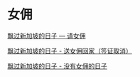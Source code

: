 # 女佣

[飘过新加坡的日子 — 请女佣](https://www.kuact.com/post/2015-08-16-%E9%A3%98%E8%BF%87%E6%96%B0%E5%8A%A0%E5%9D%A1%E7%9A%84%E6%97%A5%E5%AD%90-%E8%AF%B7%E5%A5%B3%E4%BD%A3/)

[飘过新加坡的日子 - 送女佣回家（签证取消）](https://www.kuact.com/post/2018-12-02---%E9%A3%98%E8%BF%87%E6%96%B0%E5%8A%A0%E5%9D%A1%E7%9A%84%E6%97%A5%E5%AD%90---%E9%80%81%E5%A5%B3%E4%BD%A3%E5%9B%9E%E5%AE%B6%E7%AD%BE%E8%AF%81%E5%8F%96%E6%B6%88/)

[飘过新加坡的日子 - 没有女佣的日子](https://www.kuact.com/post/2018-12-06---%E9%A3%98%E8%BF%87%E6%96%B0%E5%8A%A0%E5%9D%A1%E7%9A%84%E6%97%A5%E5%AD%90---%E6%B2%A1%E6%9C%89%E5%A5%B3%E4%BD%A3%E7%9A%84%E6%97%A5%E5%AD%90/)
